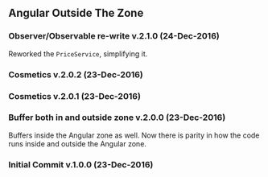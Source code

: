 ## Angular Outside The Zone

### Observer/Observable re-write v.2.1.0 (24-Dec-2016)
Reworked the `PriceService`, simplifying it.

### Cosmetics v.2.0.2 (23-Dec-2016)

### Cosmetics v.2.0.1 (23-Dec-2016)

### Buffer both in and outside zone v.2.0.0 (23-Dec-2016)
Buffers inside the Angular zone as well.
Now there is parity in how the code runs inside and outside
the Angular zone.

### Initial Commit v.1.0.0 (23-Dec-2016)

